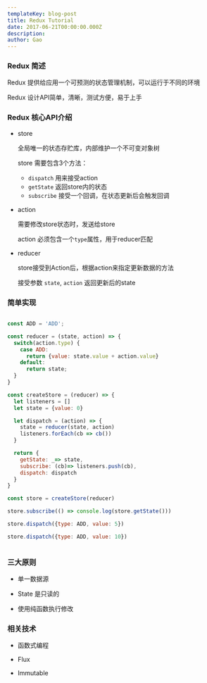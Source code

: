 ```yaml
---
templateKey: blog-post
title: Redux Tutorial
date: 2017-06-21T00:00:00.000Z
description:
author: Gao
---
```

### Redux 简述

Redux 提供给应用一个可预测的状态管理机制，可以运行于不同的环境

Redux 设计API简单，清晰，测试方便，易于上手


### Redux 核心API介绍

- store

  全局唯一的状态存贮库，内部维护一个不可变对象树

  store 需要包含3个方法：
  - `dispatch` 用来接受action
  - `getState` 返回store内的状态
  - `subscribe` 接受一个回调，在状态更新后会触发回调

- action

  需要修改store状态时，发送给store

  action 必须包含一个`type`属性，用于reducer匹配

- reducer

  store接受到Action后，根据action来指定更新数据的方法

  接受参数 `state`, `action` 返回更新后的state


### 简单实现

```javascript

const ADD = 'ADD';

const reducer = (state, action) => {
  switch(action.type) {
    case ADD:
      return {value: state.value + action.value}
    default:
      return state;
  }
}

const createStore = (reducer) => {
  let listeners = []
  let state = {value: 0}

  let dispatch = (action) => {
    state = reducer(state, action)
    listeners.forEach(cb => cb())
  }

  return {
    getState: _=> state,
    subscribe: (cb)=> listeners.push(cb),
    dispatch: dispatch
  }
}

const store = createStore(reducer)

store.subscribe(() => console.log(store.getState()))

store.dispatch({type: ADD, value: 5})

store.dispatch({type: ADD, value: 10})



```


### 三大原则

* 单一数据源

* State 是只读的

* 使用纯函数执行修改


### 相关技术

* 函数式编程

* Flux

* Immutable

